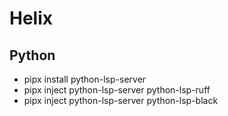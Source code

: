 # Helix

## Python

- pipx install python-lsp-server
- pipx inject python-lsp-server python-lsp-ruff
- pipx inject python-lsp-server python-lsp-black
